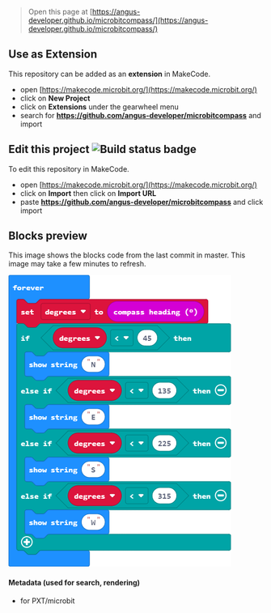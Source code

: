 
> Open this page at [https://angus-developer.github.io/microbitcompass/](https://angus-developer.github.io/microbitcompass/)

## Use as Extension

This repository can be added as an **extension** in MakeCode.

* open [https://makecode.microbit.org/](https://makecode.microbit.org/)
* click on **New Project**
* click on **Extensions** under the gearwheel menu
* search for **https://github.com/angus-developer/microbitcompass** and import

## Edit this project ![Build status badge](https://github.com/angus-developer/microbitcompass/workflows/MakeCode/badge.svg)

To edit this repository in MakeCode.

* open [https://makecode.microbit.org/](https://makecode.microbit.org/)
* click on **Import** then click on **Import URL**
* paste **https://github.com/angus-developer/microbitcompass** and click import

## Blocks preview

This image shows the blocks code from the last commit in master.
This image may take a few minutes to refresh.

![A rendered view of the blocks](https://github.com/angus-developer/microbitcompass/raw/master/.github/makecode/blocks.png)

#### Metadata (used for search, rendering)

* for PXT/microbit
<script src="https://makecode.com/gh-pages-embed.js"></script><script>makeCodeRender("{{ site.makecode.home_url }}", "{{ site.github.owner_name }}/{{ site.github.repository_name }}");</script>
